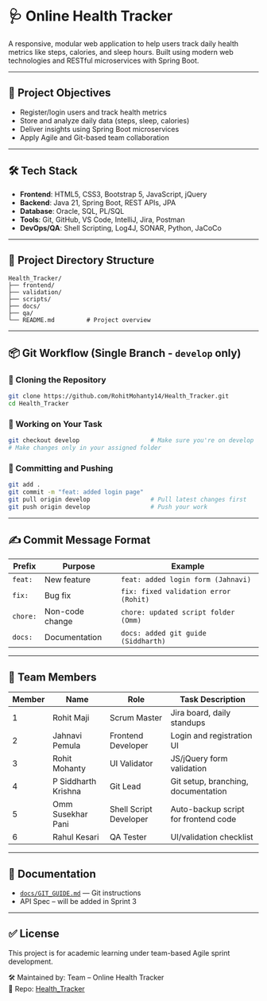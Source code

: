 
# 🩺 Online Health Tracker

A responsive, modular web application to help users track daily health metrics like steps, calories, and sleep hours. Built using modern web technologies and RESTful microservices with Spring Boot.

---

## 🚀 Project Objectives

- Register/login users and track health metrics
- Store and analyze daily data (steps, sleep, calories)
- Deliver insights using Spring Boot microservices
- Apply Agile and Git-based team collaboration

---

## 🛠️ Tech Stack

- **Frontend**: HTML5, CSS3, Bootstrap 5, JavaScript, jQuery
- **Backend**: Java 21, Spring Boot, REST APIs, JPA
- **Database**: Oracle, SQL, PL/SQL
- **Tools**: Git, GitHub, VS Code, IntelliJ, Jira, Postman
- **DevOps/QA**: Shell Scripting, Log4J, SONAR, Python, JaCoCo

---

## 📁 Project Directory Structure

```
Health_Tracker/
├── frontend/         
├── validation/       
├── scripts/          
├── docs/             
├── qa/               
└── README.md         # Project overview
```

---

## 📦 Git Workflow (Single Branch - `develop` only)

### 🔹 Cloning the Repository
```bash
git clone https://github.com/RohitMohanty14/Health_Tracker.git
cd Health_Tracker
```

### 🔹 Working on Your Task
```bash
git checkout develop                    # Make sure you're on develop
# Make changes only in your assigned folder
```

### 🔹 Committing and Pushing
```bash
git add .
git commit -m "feat: added login page"
git pull origin develop                 # Pull latest changes first
git push origin develop                 # Push your work
```

---

## ✍️ Commit Message Format

| Prefix    | Purpose                         | Example                           |
|-----------|----------------------------------|------------------------------------|
| `feat:`   | New feature                      | `feat: added login form (Jahnavi)` |
| `fix:`    | Bug fix                          | `fix: fixed validation error (Rohit)` |
| `chore:`  | Non-code change                  | `chore: updated script folder (Omm)` |
| `docs:`   | Documentation                    | `docs: added git guide (Siddharth)` |

---

## 👥 Team Members

| Member | Name                  | Role                     | Task Description                            |
|--------|-----------------------|--------------------------|---------------------------------------------|
| 1      | Rohit Maji            | Scrum Master             | Jira board, daily standups                  |
| 2      | Jahnavi Pemula        | Frontend Developer       | Login and registration UI                   |
| 3      | Rohit Mohanty         | UI Validator             | JS/jQuery form validation                   |
| 4      | P Siddharth Krishna   | Git Lead                 | Git setup, branching, documentation         |
| 5      | Omm Susekhar Pani     | Shell Script Developer   | Auto-backup script for frontend code        |
| 6      | Rahul Kesari          | QA Tester                | UI/validation checklist                     |

---

## 📘 Documentation

- [`docs/GIT_GUIDE.md`](docs/GIT_GUIDE.md) — Git instructions
- API Spec – will be added in Sprint 3

---

## ✅ License

This project is for academic learning under team-based Agile sprint development.

🛠 Maintained by: Team – Online Health Tracker  
🔗 Repo: [Health_Tracker](https://github.com/RohitMohanty14/Health_Tracker)
